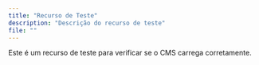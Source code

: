 ```yaml
---
title: "Recurso de Teste"
description: "Descrição do recurso de teste"
file: ""
---
```


Este é um recurso de teste para verificar se o CMS carrega corretamente.
